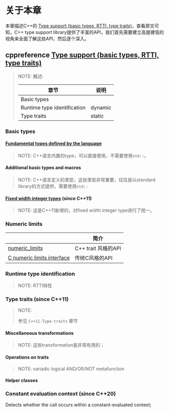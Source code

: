 # 关于本章

本章描述C++的 [Type support (basic types, RTTI, type traits)](https://en.cppreference.com/w/cpp/types)，查看原文可知，C++ type support library提供了丰富的API，我们首先需要建立高屋建瓴的视角来全面了解这些API，然后逐个深入。

## cppreference [Type support (basic types, RTTI, type traits)](https://en.cppreference.com/w/cpp/types) 

> NOTE: 概述:
>
> | 章节                        | 说明    |
> | --------------------------- | ------- |
> | Basic types                 |         |
> | Runtime type identification | dynamic |
> | Type traits                 | static  |
>
> 



### Basic types

#### [Fundamental types defined by the language](https://en.cppreference.com/w/cpp/language/types)

> NOTE: C++语言内置的type，可以直接使用，不需要使用`std::`。

#### Additional basic types and macros

> NOTE: C++语言定义的类型，这些类型非常重要，往往是以standard library的方式提供，需要使用`std::`



#### [Fixed width integer types](https://en.cppreference.com/w/cpp/types/integer) (since C++11)

> NOTE: 这是C++11新增的，对fixed width integer type进行了统一。

### Numeric limits

|                                                              | 简介                |
| ------------------------------------------------------------ | ------------------- |
| [numeric_limits](https://en.cppreference.com/w/cpp/types/numeric_limits) | C++ trait 风格的API |
| [C numeric limits interface](https://en.cppreference.com/w/cpp/types/climits) | 传统C风格的API      |



### Runtime type identification

> NOTE: RTTI特性

### Type traits (since C++11)

> NOTE: 
>
> 参见 `C++11-Type-traits` 章节

#### Miscellaneous transformations

> NOTE: 这些transformation是非常有用的；

#### Operations on traits

> NOTE: variadic logical AND/OR/NOT metafunction

#### Helper classes

### Constant evaluation context (since C++20)

Detects whether the call occurs within a constant-evaluated context;